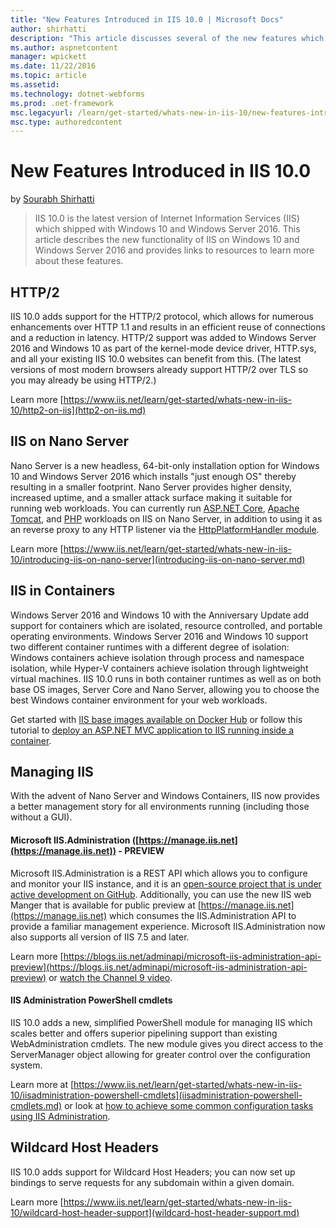 ```yaml
---
title: "New Features Introduced in IIS 10.0 | Microsoft Docs"
author: shirhatti
description: "This article discusses several of the new features which were introduced in Internet Information Services (IIS) which shipped with Windows 10 and Windows Ser..."
ms.author: aspnetcontent
manager: wpickett
ms.date: 11/22/2016
ms.topic: article
ms.assetid: 
ms.technology: dotnet-webforms
ms.prod: .net-framework
msc.legacyurl: /learn/get-started/whats-new-in-iis-10/new-features-introduced-in-iis-100
msc.type: authoredcontent
---
```

New Features Introduced in IIS 10.0
====================
by [Sourabh Shirhatti](https://github.com/shirhatti)

> IIS 10.0 is the latest version of Internet Information Services (IIS) which shipped with Windows 10 and Windows Server 2016. This article describes the new functionality of IIS on Windows 10 and Windows Server 2016 and provides links to resources to learn more about these features.


## HTTP/2

IIS 10.0 adds support for the HTTP/2 protocol, which allows for numerous enhancements over HTTP 1.1 and results in an efficient reuse of connections and a reduction in latency. HTTP/2 support was added to Windows Server 2016 and Windows 10 as part of the kernel-mode device driver, HTTP.sys, and all your existing IIS 10.0 websites can benefit from this. (The latest versions of most modern browsers already support HTTP/2 over TLS so you may already be using HTTP/2.)

Learn more [https://www.iis.net/learn/get-started/whats-new-in-iis-10/http2-on-iis](http2-on-iis.md)

## IIS on Nano Server

Nano Server is a new headless, 64-bit-only installation option for Windows 10 and Windows Server 2016 which installs &quot;just enough OS&quot; thereby resulting in a smaller footprint. Nano Server provides higher density, increased uptime, and a smaller attack surface making it suitable for running web workloads. You can currently run [ASP.NET Core](https://docs.microsoft.com/en-us/aspnet/core/tutorials/nano-server), [Apache Tomcat](https://blogs.iis.net/jeonghwan/running-tomcat-with-iis-on-nano-server), and [PHP](https://blogs.iis.net/jeonghwan/running-wordpress-with-iis-and-wincache-on-nano-server) workloads on IIS on Nano Server, in addition to using it as an reverse proxy to any HTTP listener via the [HttpPlatformHandler module](https://www.iis.net/downloads/microsoft/httpplatformhandler).

Learn more [https://www.iis.net/learn/get-started/whats-new-in-iis-10/introducing-iis-on-nano-server](introducing-iis-on-nano-server.md)

## IIS in Containers

Windows Server 2016 and Windows 10 with the Anniversary Update add support for containers which are isolated, resource controlled, and portable operating environments. Windows Server 2016 and Windows 10 support two different container runtimes with a different degree of isolation: Windows containers achieve isolation through process and namespace isolation, while Hyper-V containers achieve isolation through lightweight virtual machines. IIS 10.0 runs in both container runtimes as well as on both base OS images, Server Core and Nano Server, allowing you to choose the best Windows container environment for your web workloads.

Get started with [IIS base images available on Docker Hub](https://hub.docker.com/r/microsoft/iis/) or follow this tutorial to [deploy an ASP.NET MVC application to IIS running inside a container](https://docs.microsoft.com/en-us/dotnet/articles/framework/docker/aspnetmvc).

## Managing IIS

With the advent of Nano Server and Windows Containers, IIS now provides a better management story for all environments running (including those without a GUI).

#### Microsoft IIS.Administration ([https://manage.iis.net](https://manage.iis.net)) - PREVIEW

Microsoft IIS.Administration is a REST API which allows you to configure and monitor your IIS instance, and it is an [open-source project that is under active development on GitHub](https://github.com/Microsoft/IIS.Administration). Additionally, you can use the new IIS web Manger that is available for public preview at [https://manage.iis.net](https://manage.iis.net) which consumes the IIS.Administration API to provide a familiar management experience. Microsoft IIS.Administration now also supports all version of IIS 7.5 and later.

Learn more [https://blogs.iis.net/adminapi/microsoft-iis-administration-api-preview](https://blogs.iis.net/adminapi/microsoft-iis-administration-api-preview) or [watch the Channel 9 video](https://channel9.msdn.com/Blogs/Seth-Juarez/Microsoft-IIS-Administration-A-new-way-to-manage-IIS).

#### IIS Administration PowerShell cmdlets

IIS 10.0 adds a new, simplified PowerShell module for managing IIS which scales better and offers superior pipelining support than existing WebAdministration cmdlets. The new module gives you direct access to the ServerManager object allowing for greater control over the configuration system.

Learn more at [https://www.iis.net/learn/get-started/whats-new-in-iis-10/iisadministration-powershell-cmdlets](iisadministration-powershell-cmdlets.md) or look at [how to achieve some common configuration tasks using IIS Administration](https://blogs.iis.net/jeonghwan/how-to-use-iisadministration-powershell-cmdlets-to-configure-iis-configuration-settings).

## Wildcard Host Headers

IIS 10.0 adds support for Wildcard Host Headers; you can now set up bindings to serve requests for any subdomain within a given domain.

Learn more [https://www.iis.net/learn/get-started/whats-new-in-iis-10/wildcard-host-header-support](wildcard-host-header-support.md)